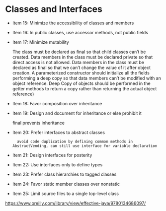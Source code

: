 
# Classes and Interfaces

* Item 15: Minimize the accessibility of classes and members
* Item 16: In public classes, use accessor methods, not public fields
* Item 17: Minimize mutability


    The class must be declared as final so that child classes can’t be created.
    Data members in the class must be declared private so that direct access is not allowed.
    Data members in the class must be declared as final so that we can’t change the value of it after object creation.
    A parameterized constructor should initialize all the fields performing a deep copy so that data members can’t be modified with an object reference.
    Deep Copy of objects should be performed in the getter methods to return a copy rather than returning the actual object reference)

* Item 18: Favor composition over inheritance
* Item 19: Design and document for inheritance or else prohibit it


    final prevents inheritance

* Item 20: Prefer interfaces to abstract classes

        avoid code duplication by defining common methods in AbstractVending, can still use interface for variable declaration

* Item 21: Design interfaces for posterity
* Item 22: Use interfaces only to define types
* Item 23: Prefer class hierarchies to tagged classes
* Item 24: Favor static member classes over nonstatic
  


* Item 25: Limit source files to a single top-level class


https://www.oreilly.com/library/view/effective-java/9780134686097/